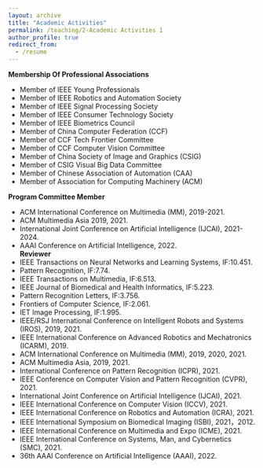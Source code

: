 ```yaml
---
layout: archive
title: "Academic Activities"
permalink: /teaching/2-Academic Activities 1
author_profile: true
redirect_from:
  - /resume
---
```


**Membership Of Professional Associations**
* Member of IEEE Young Professionals
* Member of IEEE Robotics and Automation Society
* Member of IEEE Signal Processing Society
* Member of IEEE Consumer Technology Society   
* Member of IEEE Biometrics Council  
* Member of China Computer Federation (CCF)
* Member of CCF Tech Frontier Committee
* Member of CCF Computer Vision Committee
* Member of China Society of Image and Graphics (CSIG) 
* Member of CSIG Visual Big Data Committee
* Member of Chinese Association of Automation (CAA)
* Member of Association for Computing Machinery (ACM)  
 
**Program Committee Member**
* ACM International Conference on Multimedia (MM), 2019-2021.
* ACM Multimedia Asia 2019, 2021.
* International Joint Conference on Artificial Intelligence (IJCAI), 2021-2024.
* AAAI Conference on Artificial Intelligence, 2022.  
**Reviewer** 
* IEEE Transactions on Neural Networks and Learning Systems, IF:10.451.
* Pattern Recognition, IF:7.74.
* IEEE Transactions on Multimedia, IF:6.513.
* IEEE Journal of Biomedical and Health Informatics, IF:5.223.
* Pattern Recognition Letters, IF:3.756. 
* Frontiers of Computer Science, IF:2.061.
* IET Image Processing, IF:1.995.
* IEEE/RSJ International Conference on Intelligent Robots and Systems (IROS), 2019, 2021.
* IEEE International Conference on Advanced Robotics and Mechatronics (ICARM), 2019.
* ACM International Conference on Multimedia (MM), 2019, 2020, 2021.
* ACM Multimedia Asia, 2019, 2021.
* International Conference on Pattern Recognition (ICPR), 2021.
* IEEE Conference on Computer Vision and Pattern Recognition (CVPR), 2021.
* International Joint Conference on Artificial Intelligence (IJCAI), 2021.
* IEEE International Conference on Computer Vision (ICCV), 2021.
* IEEE International Conference on Robotics and Automation (ICRA), 2021.
* IEEE International Symposium on Biomedical Imaging (ISBI), 2021，2012.
* IEEE International Conference on Multimedia and Expo (ICME), 2021.
* IEEE International Conference on Systems, Man, and Cybernetics (SMC), 2021.
* 36th AAAI Conference on Artificial Intelligence (AAAI), 2022. 
